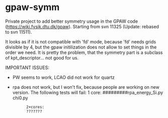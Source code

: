 gpaw-symm
=========

Private project to add better symmetry usage in the GPAW code (https://wiki.fysik.dtu.dk/gpaw).
Starting from svn 11325 (Update: rebased to svn 11511).

It looks as if it is not compatible with 'fd' mode, because 'fd' needs grids divisible by 4, but
the gpaw initilization does not allow to set things in the order we need. It is pretty the problem,
that the symmetry part is a subclass of kpt_descriptor... not good for us.


IMPORTANT ISSUES:

- PW seems to work, LCAO did not work for quartz

- rpa does not work, but I won't fix, because people are working on new version.
  The following tests will fail:
            1   core:
            #########rpa_energy_Si.py
            chi0.py
            
            2+cores:
            ???????
            